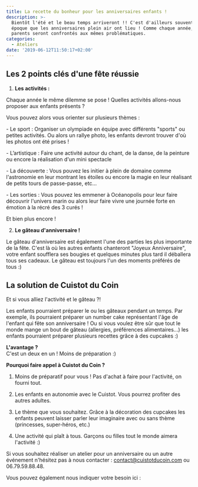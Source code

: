 ```yaml
---
title: La recette du bonheur pour les anniversaires enfants !
description: >-
  Bientôt l'été et le beau temps arriveront !! C'est d'ailleurs souvent à cette
  époque que les anniversaires plein air ont lieu ! Comme chaque année, les
  parents seront confrontés aux mêmes problématiques.
categories:
  - Ateliers
date: '2019-06-12T11:50:17+02:00'
---
```

## Les 2 points clés d'une fête réussie

1. **Les activités :**

Chaque année le même dilemme se pose ! Quelles activités allons-nous proposer aux enfants présents ? 

Vous pouvez alors vous orienter sur plusieurs thèmes : 

\- Le sport : Organiser un olympiade en équipe avec différents "sports" ou petites activités. Ou alors un rallye photo, les enfants devront trouver d'où les photos ont été prises !

\- L’artistique : Faire une activité autour du chant, de la danse, de la peinture ou encore la réalisation d'un mini spectacle

\- La découverte : Vous pouvez les initier à plein de domaine comme l'astronomie en leur montrant les étoiles ou encore la magie en leur réalisant de petits tours de passe-passe, etc...

\- Les sorties : Vous pouvez les emmener à Océanopolis pour leur faire découvrir l'univers marin ou alors leur faire vivre une journée forte en émotion à la récré des 3 curés !

Et bien plus encore ! 

2. **Le gâteau d'anniversaire !**

Le gâteau d'anniversaire est également l'une des parties les plus importante de la fête. C'est là où les autres enfants chanteront "Joyeux Anniversaire", votre enfant soufflera ses bougies et quelques minutes plus tard il déballera tous ses cadeaux. Le gâteau est toujours l'un des moments préférés de tous :)

## La solution de Cuistot du Coin

Et si vous alliez l'activité et le gâteau ?!

Les enfants pourraient préparer le ou les gâteaux pendant un temps. Par exemple, ils pourraient préparer un number cake représentant l'âge de l'enfant qui fête son anniversaire ! Ou si vous voulez être sûr que tout le monde mange un bout de gâteau (allergies, préférences alimentaires...) les enfants pourraient préparer plusieurs recettes grâce à des cupcakes :)

**L'avantage ?**\
C'est un deux en un ! Moins de préparation :)

**Pourquoi faire appel à Cuistot du Coin ?**

1. Moins de préparatif pour vous ! Pas d'achat à faire pour l'activité, on fourni tout.

2. Les enfants en autonomie avec le Cuistot. Vous pourrez profiter des autres adultes.

3. Le thème que vous souhaitez. Grâce à la décoration des cupcakes les enfants peuvent laisser parler leur imaginaire avec ou sans thème (princesses, super-héros, etc.)

4. Une activité qui plaît à tous. Garçons ou filles tout le monde aimera l'activité :)



Si vous souhaitez réaliser un atelier pour un anniversaire ou un autre événement n'hésitez pas à nous contacter : contact@cuistotducoin.com ou 06.79.59.88.48.

Vous pouvez également nous indiquer votre besoin ici :
